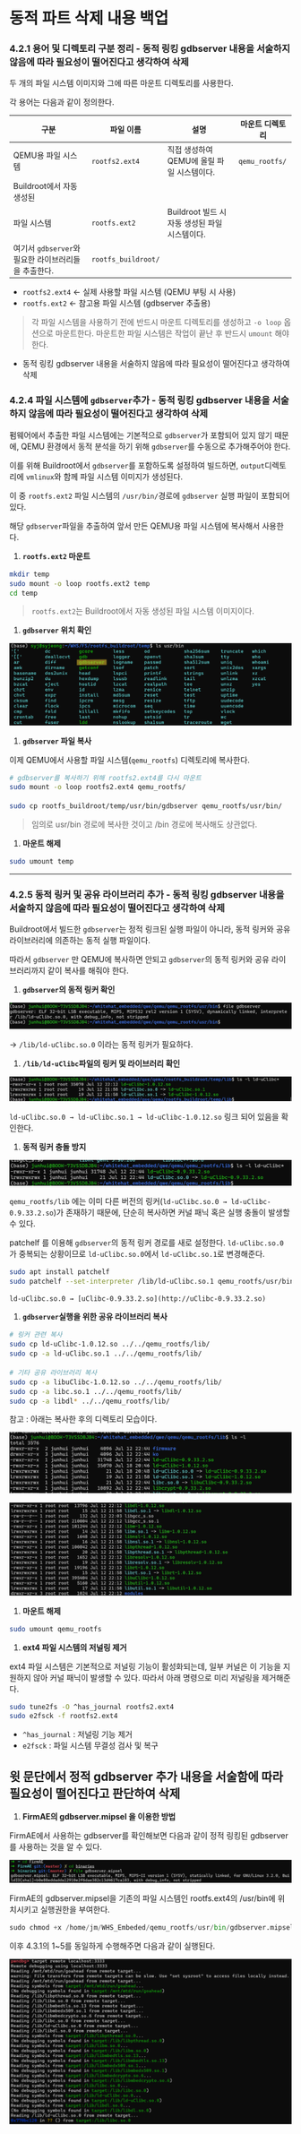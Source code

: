 # 동적 파트 삭제 내용 백업

### 4.2.1 용어 및 디렉토리 구분 정리  - 동적 링킹 gdbserver 내용을 서술하지 않음에 따라 필요성이 떨어진다고 생각하여 삭제

두 개의 파일 시스템 이미지와 그에 따른 마운트 디렉토리를 사용한다.

각 용어는 다음과 같이 정의한다.

| 구분 | 파일 이름 | 설명 | 마운트 디렉토리 |
| --- | --- | --- | --- |
| QEMU용 파일 시스템 | `rootfs2.ext4` |  직접 생성하여 QEMU에 올릴 파일 시스템이다.  | `qemu_rootfs/` |
| Buildroot에서 자동 생성된
파일 시스템 | `rootfs.ext2` | Buildroot 빌드 시 자동 생성된 파일 시스템이다.
 여기서 `gdbserver`와 필요한 라이브러리들을 추출한다. | `rootfs_buildroot/` |
- `rootfs2.ext4` ← 실제 사용할 파일 시스템 (QEMU 부팅 시 사용)
- `rootfs.ext2` ← 참고용 파일 시스템 (gdbserver 추출용)

> 각 파일 시스템을 사용하기 전에 반드시 마운트 디렉토리를 생성하고 `-o loop` 옵션으로 마운트한다.
마운트한 파일 시스템은 작업이 끝난 후 반드시 `umount` 해야 한다.
> 

- 동적 링킹 gdbserver 내용을 서술하지 않음에 따라 필요성이 떨어진다고 생각하여 삭제

### 4.2.4 파일 시스템에 `gdbserver`추가 - 동적 링킹 gdbserver 내용을 서술하지 않음에 따라 필요성이 떨어진다고 생각하여 삭제

펌웨어에서 추출한 파일 시스템에는 기본적으로 `gdbserver`가 포함되어 있지 않기 때문에, QEMU 환경에서 동적 분석을 하기 위해 `gdbserver`를 수동으로 추가해주어야 한다.

이를 위해 Buildroot에서 `gdbserver`를 포함하도록 설정하여 빌드하면, `output`디렉토리에 `vmlinux`와 함께 파일 시스템 이미지가 생성된다.

이 중 `rootfs.ext2` 파일 시스템의 `/usr/bin/`경로에 `gdbserver` 실행 파일이 포함되어 있다. 

해당 `gdbserver`파일을 추출하여 앞서 만든 QEMU용 파일 시스템에 복사해서 사용한다.

1. **`rootfs.ext2` 마운트**

```bash
mkdir temp
sudo mount -o loop rootfs.ext2 temp
cd temp
```

> `rootfs.ext2`는 Buildroot에서 자동 생성된 파일 시스템 이미지이다.
> 

1. **`gdbserver` 위치 확인**

![image (5).png](%E1%84%83%E1%85%A9%E1%86%BC%E1%84%8C%E1%85%A5%E1%86%A8%20%E1%84%91%E1%85%A1%E1%84%90%E1%85%B3%20%E1%84%89%E1%85%A1%E1%86%A8%E1%84%8C%E1%85%A6%20%E1%84%82%E1%85%A2%E1%84%8B%E1%85%AD%E1%86%BC%20%E1%84%87%E1%85%A2%E1%86%A8%E1%84%8B%E1%85%A5%E1%86%B8%2023f1e282ea1580488ae8fef51b11bf37/image_(5).png)

 

1. **`gdbserver` 파일 복사**

이제 QEMU에서 사용할 파일 시스템(`qemu_rootfs`) 디렉토리에 복사한다.

```bash
# gdbserver를 복사하기 위해 rootfs2.ext4를 다시 마운트
sudo mount -o loop rootfs2.ext4 qemu_rootfs/

sudo cp rootfs_buildroot/temp/usr/bin/gdbserver qemu_rootfs/usr/bin/
```

> 임의로 usr/bin 경로에 복사한 것이고 /bin 경로에 복사해도 상관없다.
> 

1. **마운트 해제**

```bash
sudo umount temp
```

---

### 4.2.5 동적 링커 및 공유 라이브러리 추가 - 동적 링킹 gdbserver 내용을 서술하지 않음에 따라 필요성이 떨어진다고 생각하여 삭제

Buildroot에서 빌드한  `gdbserver`는 정적 링크된 실행 파일이 아니라, 동적 링커와 공유 라이브러리에 의존하는 동적 실행 파일이다.

따라서 `gdbserver` 만 QEMU에 복사하면 안되고 `gdbserver`의 동적 링커와 공유 라이브러리까지 같이 복사를 해줘야 한다.

1. **`gdbserver`의 동적 링커 확인**

![image.png](%E1%84%83%E1%85%A9%E1%86%BC%E1%84%8C%E1%85%A5%E1%86%A8%20%E1%84%91%E1%85%A1%E1%84%90%E1%85%B3%20%E1%84%89%E1%85%A1%E1%86%A8%E1%84%8C%E1%85%A6%20%E1%84%82%E1%85%A2%E1%84%8B%E1%85%AD%E1%86%BC%20%E1%84%87%E1%85%A2%E1%86%A8%E1%84%8B%E1%85%A5%E1%86%B8%2023f1e282ea1580488ae8fef51b11bf37/90223bb6-c686-4694-b328-02df2a31daa9.png)

→ `/lib/ld-uClibc.so.0` 이라는 동적 링커가 필요하다.

1. **`/lib/ld-uClibc`파일의 링커 및 라이브러리 확인**

![image.png](%E1%84%83%E1%85%A9%E1%86%BC%E1%84%8C%E1%85%A5%E1%86%A8%20%E1%84%91%E1%85%A1%E1%84%90%E1%85%B3%20%E1%84%89%E1%85%A1%E1%86%A8%E1%84%8C%E1%85%A6%20%E1%84%82%E1%85%A2%E1%84%8B%E1%85%AD%E1%86%BC%20%E1%84%87%E1%85%A2%E1%86%A8%E1%84%8B%E1%85%A5%E1%86%B8%2023f1e282ea1580488ae8fef51b11bf37/image.png)

`ld-uClibc.so.0 → ld-uClibc.so.1 → ld-uClibc-1.0.12.so` 링크 되어 있음을 확인한다.

1. **동적 링커 충돌 방지**

![image.png](%E1%84%83%E1%85%A9%E1%86%BC%E1%84%8C%E1%85%A5%E1%86%A8%20%E1%84%91%E1%85%A1%E1%84%90%E1%85%B3%20%E1%84%89%E1%85%A1%E1%86%A8%E1%84%8C%E1%85%A6%20%E1%84%82%E1%85%A2%E1%84%8B%E1%85%AD%E1%86%BC%20%E1%84%87%E1%85%A2%E1%86%A8%E1%84%8B%E1%85%A5%E1%86%B8%2023f1e282ea1580488ae8fef51b11bf37/image%201.png)

`qemu_rootfs/lib` 에는 이미 다른 버전의 링커(`ld-uClibc.so.0 → ld-uClibc-0.9.33.2.so`)가 존재하기 때문에, 단순히 복사하면 커널 패닉 혹은 실행 충돌이 발생할 수 있다.

patchelf 를 이용해 `gdbserver`의 동적 링커 경로를 새로 설정한다. `ld-uClibc.so.0` 가 중복되는 상황이므로 `ld-uClibc.so.0`에서 `ld-uClibc.so.1`로 변경해준다.

```bash
sudo apt install patchelf
sudo patchelf --set-interpreter /lib/ld-uClibc.so.1 qemu_rootfs/usr/bin/gdbserver
```

`ld-uClibc.so.0 → [uClibc-0.9.33.2.so](http://uClibc-0.9.33.2.so)`

1. **`gdbserver`실행을 위한 공유 라이브러리 복사**

```bash
# 링커 관련 복사
sudo cp ld-uClibc-1.0.12.so ../../qemu_rootfs/lib/
sudo cp -a ld-uClibc.so.1 ../../qemu_rootfs/lib/

# 기타 공유 라이브러리 복사
sudo cp -a libuClibc-1.0.12.so ../../qemu_rootfs/lib/
sudo cp -a libc.so.1 ../../qemu_rootfs/lib/
sudo cp -a libdl* ../../qemu_rootfs/lib/
```

참고 : 아래는 복사한 후의 디렉토리 모습이다.

![image.png](%E1%84%83%E1%85%A9%E1%86%BC%E1%84%8C%E1%85%A5%E1%86%A8%20%E1%84%91%E1%85%A1%E1%84%90%E1%85%B3%20%E1%84%89%E1%85%A1%E1%86%A8%E1%84%8C%E1%85%A6%20%E1%84%82%E1%85%A2%E1%84%8B%E1%85%AD%E1%86%BC%20%E1%84%87%E1%85%A2%E1%86%A8%E1%84%8B%E1%85%A5%E1%86%B8%2023f1e282ea1580488ae8fef51b11bf37/image%202.png)

![image.png](%E1%84%83%E1%85%A9%E1%86%BC%E1%84%8C%E1%85%A5%E1%86%A8%20%E1%84%91%E1%85%A1%E1%84%90%E1%85%B3%20%E1%84%89%E1%85%A1%E1%86%A8%E1%84%8C%E1%85%A6%20%E1%84%82%E1%85%A2%E1%84%8B%E1%85%AD%E1%86%BC%20%E1%84%87%E1%85%A2%E1%86%A8%E1%84%8B%E1%85%A5%E1%86%B8%2023f1e282ea1580488ae8fef51b11bf37/68ceb84e-2ca4-46df-a6d6-3319311598ba.png)

1. **마운트 해제**

```bash
sudo umount qemu_rootfs
```

1. **ext4 파일 시스템의 저널링 제거** 

ext4 파일 시스템은 기본적으로 저널링 기능이 활성화되는데, 일부 커널은 이 기능을 지원하지 않아 커널 패닉이 발생할 수 있다. 따라서 아래 명령으로 미리 저널링을 제거해준다.

```bash
sudo tune2fs -O ^has_journal rootfs2.ext4
sudo e2fsck -f rootfs2.ext4
```

- `^has_journal` : 저널링 기능 제거
- `e2fsck` : 파일 시스템 무결성 검사 및 복구

## 윗 문단에서 정적 gdbserver 추가 내용을 서술함에 따라 필요성이 떨어진다고 판단하여 삭제

1. **FirmAE의 gdbserver.mipsel 을 이용한 방법**

FirmAE에서 사용하는 gdbserver를 확인해보면 다음과 같이 정적 링킹된 gdbserver를 사용하는 것을 알 수 있다.

![image.png](%E1%84%83%E1%85%A9%E1%86%BC%E1%84%8C%E1%85%A5%E1%86%A8%20%E1%84%91%E1%85%A1%E1%84%90%E1%85%B3%20%E1%84%89%E1%85%A1%E1%86%A8%E1%84%8C%E1%85%A6%20%E1%84%82%E1%85%A2%E1%84%8B%E1%85%AD%E1%86%BC%20%E1%84%87%E1%85%A2%E1%86%A8%E1%84%8B%E1%85%A5%E1%86%B8%2023f1e282ea1580488ae8fef51b11bf37/image%203.png)

FirmAE의 gdbserver.mipsel을 기존의 파일 시스템인 rootfs.ext4의 /usr/bin에 위치시키고 실행권한을 부여한다.

```python
sudo chmod +x /home/jm/WHS_Embeded/qemu_rootfs/usr/bin/gdbserver.mipsel
```

이후 4.3.1의 1~5를 동일하게 수행해주면  다음과 같이 실행된다.

![image.png](%E1%84%83%E1%85%A9%E1%86%BC%E1%84%8C%E1%85%A5%E1%86%A8%20%E1%84%91%E1%85%A1%E1%84%90%E1%85%B3%20%E1%84%89%E1%85%A1%E1%86%A8%E1%84%8C%E1%85%A6%20%E1%84%82%E1%85%A2%E1%84%8B%E1%85%AD%E1%86%BC%20%E1%84%87%E1%85%A2%E1%86%A8%E1%84%8B%E1%85%A5%E1%86%B8%2023f1e282ea1580488ae8fef51b11bf37/image%204.png)